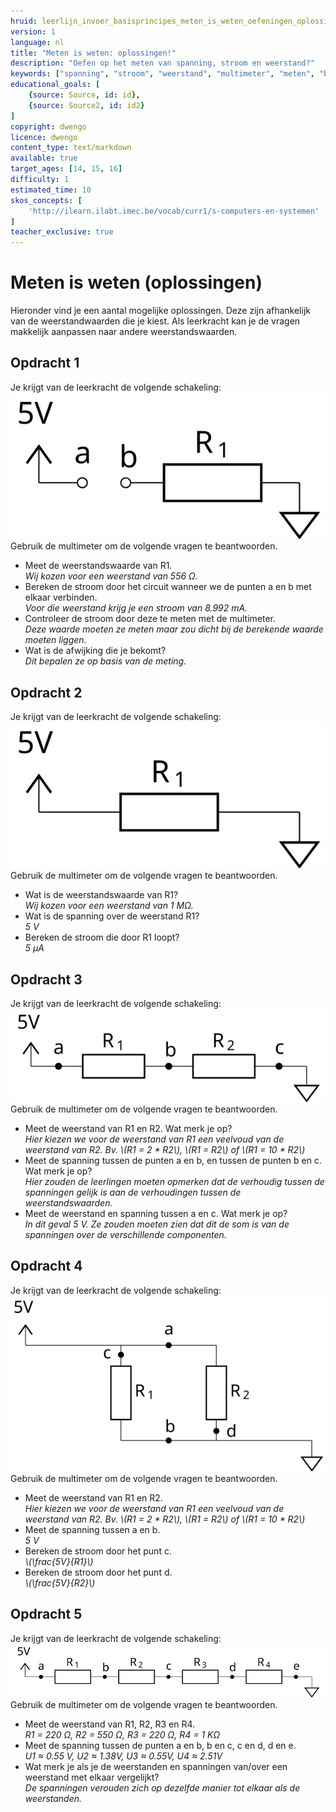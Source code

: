 ```yaml
---
hruid: leerlijn_invoer_basisprincipes_meten_is_weten_oefeningen_oplossingen
version: 1
language: nl
title: "Meten is weten: oplossingen!"
description: "Oefen op het meten van spanning, stroom en weerstand?"
keywords: ["spanning", "stroom", "weerstand", "multimeter", "meten", "basisprincipes", "microcontroller", "µC", "arduino", "dwenguino", "oefening"]
educational_goals: [
    {source: Source, id: id}, 
    {source: Source2, id: id2}
]
copyright: dwengo
licence: dwengo
content_type: text/markdown
available: true
target_ages: [14, 15, 16]
difficulty: 1
estimated_time: 10
skos_concepts: [
    'http://ilearn.ilabt.imec.be/vocab/curr1/s-computers-en-systemen'
]
teacher_exclusive: true
---
```


# Meten is weten (oplossingen)

Hieronder vind je een aantal mogelijke oplossingen. Deze zijn afhankelijk van de weerstandwaarden die je kiest. Als leerkracht kan je de vragen makkelijk aanpassen naar andere weerstandswaarden.




<div class="dwengo-content assignment">
    <h2 class="title">Opdracht 1</h2>
    <div class="content">
        <div>Je krijgt van de leerkracht de volgende schakeling:</div>
        <img src="img/diagram_01.svg" alt="Schakeling" title="Schakeling">
        <div>Gebruik de multimeter om de volgende vragen te beantwoorden.</div>
        <ul>
            <li>Meet de weerstandswaarde van R1.<br><em>Wij kozen voor een weerstand van 556 Ω.</em></li>
            <li>Bereken de stroom door het circuit wanneer we de punten a en b met elkaar verbinden.<br><em>Voor die weerstand krijg je een stroom van 8.992 mA.</em></li>
            <li>Controleer de stroom door deze te meten met de multimeter.<br><em>Deze waarde moeten ze meten maar zou dicht bij de berekende waarde moeten liggen.</em></li>
            <li>Wat is de afwijking die je bekomt?<br><em>Dit bepalen ze op basis van de meting.</em></li>
        </ul>
    </div>
</div>

<div class="dwengo-content assignment">
    <h2 class="title">Opdracht 2</h2>
    <div class="content">
        <div>Je krijgt van de leerkracht de volgende schakeling:</div>
        <img src="img/diagram_02.svg"></img>
        <div>Gebruik de multimeter om de volgende vragen te beantwoorden.</div>
        <ul>
            <li>Wat is de weerstandswaarde van R1?<br><em>Wij kozen voor een weerstand van 1 MΩ.</em></li>
            <li>Wat is de spanning over de weerstand R1?<br><em>5 V</em></li>
            <li>Bereken de stroom die door R1 loopt?<br><em>5 µA</em></li>
        </ul>
    </div>
</div>

<div class="dwengo-content assignment">
    <h2 class="title">Opdracht 3</h2>
    <div class="content">
        <div>Je krijgt van de leerkracht de volgende schakeling:</div>
        <img src="img/diagram_03.svg"></img>
        <div>Gebruik de multimeter om de volgende vragen te beantwoorden.</div>
        <ul>
            <li>Meet de weerstand van R1 en R2. Wat merk je op?<br><em>Hier kiezen we voor de weerstand van R1 een veelvoud van de weerstand van R2. Bv. \(R1 = 2 * R2\), \(R1 = R2\) of \(R1 = 10 * R2\)</em></li>
            <li>Meet de spanning tussen de punten a en b, en tussen de punten b en c. Wat merk je op?<br><em>Hier zouden de leerlingen moeten opmerken dat de verhoudig tussen de spanningen gelijk is aan de verhoudingen tussen de weerstandswaarden.</em></li>
            <li>Meet de weerstand en spanning tussen a en c. Wat merk je op?<br><em>In dit geval 5 V. Ze zouden moeten zien dat dit de som is van de spanningen over de verschillende componenten.</em></li>
        </ul>
    </div>
</div>

<div class="dwengo-content assignment">
    <h2 class="title">Opdracht 4</h2>
    <div class="content">
        <div>Je krijgt van de leerkracht de volgende schakeling:</div>
        <img src="img/diagram_04.svg"></img>
        <div>Gebruik de multimeter om de volgende vragen te beantwoorden.</div>
        <ul>
            <li>Meet de weerstand van R1 en R2.<br><em>Hier kiezen we voor de weerstand van R1 een veelvoud van de weerstand van R2. Bv. \(R1 = 2 * R2\), \(R1 = R2\) of \(R1 = 10 * R2\)</em></li>
            <li>Meet de spanning tussen a en b.<br><em>5 V</em></li>
            <li>Bereken de stroom door het punt c.<br><em>\(\frac{5V}{R1}\)</em></li>
            <li>Bereken de stroom door het punt d.<br><em>\(\frac{5V}{R2}\)</em></li>
        </ul>
    </div>
</div>

<div class="dwengo-content assignment">
    <h2 class="title">Opdracht 5</h2>
    <div class="content">
        <div>Je krijgt van de leerkracht de volgende schakeling:</div>
        <img src="img/diagram_05.svg"></img>
        <div>Gebruik de multimeter om de volgende vragen te beantwoorden.</div>
        <ul>
            <li>Meet de weerstand van R1, R2, R3 en R4.<br><em>R1 = 220 Ω, R2 = 550 Ω, R3 = 220 Ω, R4 = 1 KΩ</em></li>
            <li>Meet de spanning tussen de punten a en b, b en c, c en d, d en e.<br><em>U1 ≈ 0.55 V, U2 ≈ 1.38V, U3 ≈ 0.55V, U4 ≈ 2.51V</em></li>
            <li>Wat merk je als je de weerstanden en spanningen van/over een weerstand met elkaar vergelijkt?<br><em>De spanningen verouden zich op dezelfde manier tot elkaar als de weerstanden.</em></li>
        </ul>
    </div>
</div>

